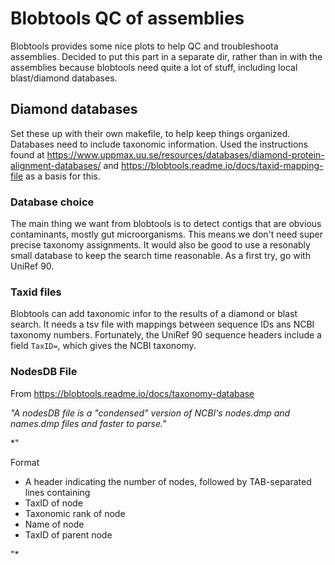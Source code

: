 # Blobtools QC of assemblies

Blobtools provides some nice plots to help QC and troubleshoota assemblies. Decided to put this part in a separate dir, rather than in with the assemblies because blobtools need quite a lot of stuff, including local blast/diamond databases.

## Diamond databases

Set these up with their own makefile, to help keep things organized. Databases need to include taxonomic information. Used the instructions found at https://www.uppmax.uu.se/resources/databases/diamond-protein-alignment-databases/ and https://blobtools.readme.io/docs/taxid-mapping-file as a basis for this.

### Database choice

The main thing we want from blobtools is to detect contigs that are obvious contaminants, mostly gut microorganisms. This means we don't need super precise taxonomy assignments. It would also be good to use a resonably small database to keep the search time reasonable. As a first try, go with UniRef 90.

### Taxid files

Blobtools can add taxonomic infor to the results of a diamond or blast search. It needs a tsv file with mappings between sequence IDs ans NCBI taxonomy numbers. Fortunately, the UniRef 90 sequence headers include a field `TaxID=`, which gives the NCBI taxonomy.

### NodesDB File

From https://blobtools.readme.io/docs/taxonomy-database

*"A nodesDB file is a "condensed" version of NCBI's nodes.dmp and names.dmp files and faster to parse."*

*"

Format

 - A header indicating the number of nodes, followed by TAB-separated lines containing
 - TaxID of node
 - Taxonomic rank of node
 - Name of node
 - TaxID of parent node
 
"*

